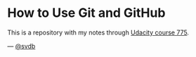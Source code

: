 # How to Use Git and GitHub

This is a repository with my notes through [Udacity course 775](https://www.udacity.com/course/how-to-use-git-and-github--ud775).

&mdash; [@svdb](https://twitter.com/svdb)
